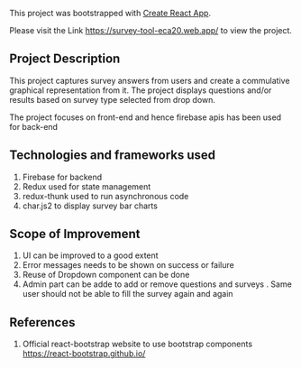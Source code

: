 This project was bootstrapped with [Create React App](https://github.com/facebook/create-react-app).

Please visit the Link https://survey-tool-eca20.web.app/ to view the project.

## Project Description
This project captures survey answers from users and create a commulative graphical representation from it. The project displays questions and/or results based on survey type selected from drop down.

The project focuses on front-end and hence firebase apis has been used for back-end

## Technologies and frameworks used
1. Firebase for backend
2. Redux used for state management
3. redux-thunk used to run asynchronous code
4. char.js2 to display survey bar charts

## Scope of Improvement
1. UI can be improved to a good extent
2. Error messages needs to be shown on success or failure
3. Reuse of Dropdown component can be done
4. Admin part can be adde to add or remove questions and surveys
. Same user should not be able to fill the survey again and again

## References
1. Official react-bootstrap website to use bootstrap components
    https://react-bootstrap.github.io/

